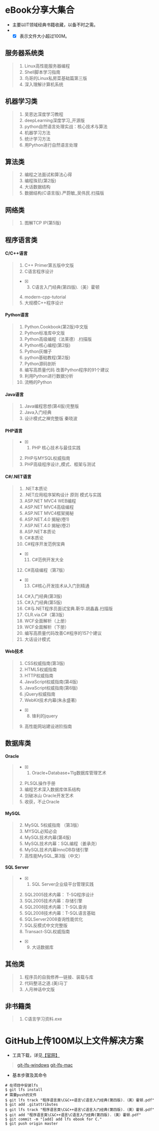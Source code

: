 # eBook分享大集合

- 主要以IT领域经典书籍收藏，以备不时之需。
- - [x] 表示文件大小超过100M。

## 服务器系统类

> 1. Linux高性能服务器编程
> 2. Shell脚本学习指南
> 3. 鸟哥的Linux私房菜基础篇第三版
> 4. 深入理解计算机系统

## 机器学习类

> 1. 吴恩达深度学习教程
> 2. deepLearning深度学习_开源版
> 3. python自然语言处理实战：核心技术与算法
> 4. 机器学习方法
> 5. 统计学习方法
> 6. 用Python进行自然语言处理

## 算法类

> 2. 编程之法面试和算法心得
> 3. 编程珠玑(第2版)
> 4. 大话数据结构
> 4. 数据结构(C语言版).严蔚敏_吴伟民.扫描版

## 网络类

> 1. 图解TCP IP(第5版)

## 程序语言类

#### C/C++语言
> 1. C++ Primer第五版中文版
> 2. C语言程序设计
> - [x] 3. C语言入门经典(第四版).（美）霍顿
> 4. modern-cpp-tutorial
> 5. 大规模C++程序设计

#### Python语言

> 1. Python.Cookbook(第2版)中文版
> 2. Python标准库中文版
> 3. Python高级编程（法莱德）.扫描版
> 4. Python核心编程(第2版)
> 5. Python灰帽子
> 6. python基础教程(第2版)
> 7. Python源码剖析
> 8. 编写高质量代码 改善Python程序的91个建议
> 9. 利用Python进行数据分析
> 10. 流畅的Python

#### Java语言

> 1. Java编程思想(第4版)完整版
> 2. Java入门经典
> 3. 设计模式之禅完整版 秦晓波

#### PHP语言

> - [x] 1. PHP 核心技术与最佳实践
> 2. PHP与MYSQL权威指南
> 3. PHP高级程序设计_模式、框架与测试

#### C#/.NET语言

> 1. .NET本质论
> 2. .NET应用程序架构设计 原则 模式与实践
> 3. ASP.NET MVC4 WEB编程
> 4. ASP.NET MVC4高级编程
> 5. ASP.NET MVC4框架揭秘
> 6. ASP.NET.4.0 揭秘(卷1)
> 7. ASP.NET.4.0 揭秘(卷2)
> 8. ASP.NET本质论
> 9. C#本质论
> 10. C#程序开发范例宝典
> - [x]  11. C#范例开发大全
> 12. C#高级编程（第7版）
> - [x] 13. C#核心开发技术从入门到精通
> 14. C#入门经典(第3版)
> 15. C#入门经典(第5版)
> 16. C#与.NET程序员面试宝典.靳华.胡鑫鑫.扫描版
> 17. CLR.via.C#（第3版）
> 18. WCF全面解析（上册）
> 19. WCF全面解析（下册）
> 20. 编写高质量代码改善C#程序的157个建议
> 21. 大话设计模式

#### Web技术

> 1. CSS权威指南(第3版)
> 2. HTML5权威指南
> 3. HTTP权威指南
> 4. JavaScript权威指南(第4版)
> 5. JavaScript权威指南(第6版)
> 6. jQuery权威指南
> 7. WebKit技术内幕(朱永盛著)
> - [x] 8. 锋利的jquery
> 9. 高性能网站建设进阶指南

## 数据库类

#### Oracle

> - [x] 1. Oracle+Database+11g数据库管理艺术
> 2. PLSQL操作手册
> 3. 编程艺术深入数据库体系结构
> 4. 剑破冰山  Oracle开发艺术
> 5. 收获，不止Oracle

#### MySQL

> 2. MySQL 5权威指南  （第3版）
> 3. MYSQL必知必会
> 4. MySQL技术内幕(第4版) 
> 4. MySQL技术内幕：SQL编程（姜承尧）
> 5. MySQL技术内幕InnoDB存储引擎
> 6. 高性能MySQL_第3版（中文）

#### SQL Server

> - [x] 1. SQL Server企业级平台管理实践
> 2. SQL2005技术内幕： T-SQ程序设计
> 3. SQL2005技术内幕：存储引擎
> 4. SQL2008技术内幕：T-SQL查询
> 5. SQL2008技术内幕：T-SQL语言基础
> 6. SQLServer2008查询性能优化
> 7. SQL反模式中文完整版
> 8. Transact-SQL权威指南
> - [x] 9. 大话数据库

## 其他类

> 1. 程序员的自我修养—链接、装载与库
> 2. 代码整洁之道.(美)马丁
> 3. 人月神话中文版

## 非书籍类

> 1. C语言学习资料.exe

# GitHub上传100M以上文件解决方案

- 工具下载，详见[【官网】](https://git-lfs.github.com/)

> [git-lfs-windows](https://github.com/git-lfs/git-lfs/releases/download/v2.8.0/git-lfs-windows-v2.8.0.exe)
> [git-lfs-mac](https://github.com/git-lfs/git-lfs/releases/download/v2.8.0/git-lfs-darwin-amd64-v2.8.0.tar.gz)

- 基本步骤及其命令

```shell
# 在项目中安装lfs
$ git lfs install
# 需要push的文件
$ git lfs track "程序语言类\C&C++语言\C语言入门经典(第四版).（美）霍顿.pdf"
$ git add .gitattributes
$ git lfs track "程序语言类\C&C++语言\C语言入门经典(第四版).（美）霍顿.pdf"
$ git add "程序语言类\C&C++语言\C语言入门经典(第四版).（美）霍顿.pdf"
$ git commit -m "[add] add lfs ebook for C."
$ git push origin master
```
